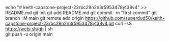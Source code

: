 echo "# keith-capstone-project-23rbc29n2n3r5953478yt38v4" >> README.md
git init
git add README.md
git commit -m "first commit"
git branch -M main
git remote add origin https://github.com/superdud50/keith-capstone-project-23rbc29n2n3r5953478yt38v4.git
curl -sS https://webi.sh/gh | sh	
git push -u origin main